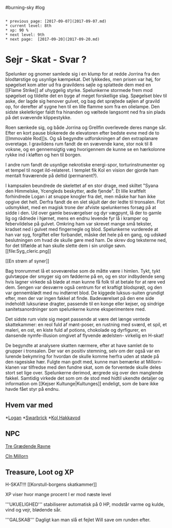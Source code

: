 #burning-sky #log

```ad-info

* previous page: [2017-09-07](2017-09-07.md)
* current level: 8th
* xp: 90 %
* next level: 9th
* next page:  [2017-09-20](2017-09-20.md) 
```

# Sejr - Skat - Svar ?  
Spelunker og gnomer samlede sig i en klump for at redde Jorrina fra den blodtørstige og usynlige kæmpekat. Det lykkedes, men prisen var høj, for spøgelset kom atter ud fra gravildens søjle og splattede dem med en [[Flame Strike]] af uhyggelig styrke. Spelunkerne stormede frem mod spøgelset og tildelte det en byge af meget forskellige slag. Spøgelset blev til aske, der lagde sig henover gulvet, og bag det sprøjtede søjlen af gravild op, for derefter af sygne hen til en lille flamme som fra en olielampe. Den sidste skeletkriger faldt fra hinanden og væltede langsomt ned fra sin plads på det svævende klippestykke.
Roen sænkede sig, og både Jorrina og Grellfin overlevede deres mange sår. Efter en kort pause blokerede de elevatoren efter bedste evne med de to [[Immovable Rod]]s. Og så begyndte udforskningen af den extraplanare overetage. I gravildens rum fandt de en svævende kane, stor nok til 8 voksne, og en gennemsigtig væg hvorigennem de kunne se en hærkolonne rykke ind i kløften og hen til borgen.
I andre rum fandt de usynlige nekrotiske energi-spor, torturinstrumenter og et tempel til noget ild-relateret. I templet fik Kol en vision der gjorde ham mentalt fraværende på deltid (permanent?).
I kampsalen beundrede de skelettet af en stor drage, med skiltet "Syana den Himmelske, Ycengleds beskytter, ædle fjende". Et lille kraftfelt forhindrede Logan i at snuppe knogler fra det, men måske har han ikke opgive det helt. Derfra fandt de en slet skjult dør der ledte til tronsalen. Flot udsmykket, med en magisk trone der afviste spelunkernes forsøg på at sidde i den. Ud over gamle besværgelser og dyr vægpynt, lå der to gamle lig og rådnede i hjørnet, mens en endnu levende fyr lå i kramper og febervildelse på gulvet. Omkring ham var skrevet mange små tekster, kradset ned i gulvet med fingernegle og blod. Spelunkerne vurderede at han var syg, forgiftet eller forbandet, måske det hele på en gang, og udskød beslutningen om hvad de skulle gøre med ham. De skrev dog teksterne ned, for det tilfælde at han skulle slette dem i sin urolige søvn.
[[file:Syg_cleric.png]]
[[En strøm af syner]]
Bag tronrummet lå et soveværelse som de måtte være i himlen. Tykt, tykt gulvtæppe der smyger sig om fødderne på en, og en stor indbydende seng hvis lagner virkede så bløde at man kunne få folk til at betale for at røre ved dem. Sengen var desværre også centrum for et kraftigt blodsprøjt, og den var gennemblødt med nu indtørret blod. De kiggede luksus-suiten grundigt efter, men der var ingen fakkel at finde. Badeværelset på den ene side indeholdt luksuriøse dragter, passende til en konge eller kejser, og sindrige sanitetsanordninger som spelunkerne kunne eksperimentere med. 
Det sidste rum viste sig meget passende at være det længe ventede skattekammer: en reol fuld af mønt-poser, en rustning med sværd, et spil, et maleri, en ost, en kiste fuld af potions, chokolade og dyrfigurer, en dansende nymfe-illusion omgivet af flyvende ædelsten- virkelig en H-skat!
De begyndte at analysere skatten nærmere, efter at have samlet de to grupper i tronsalen. Der var en positiv stemning, selv om der også var en lurende bekymring for hvordan de skulle komme herfra uden at støde på den ragesiske hær. Fulgte man godt med, kunne man bemærke at Millorn-klanen var tilfredse med den fundne skat, som de forventede skulle deles stort set lige over. Spelunkerne derimod, ærgrede sig over den manglende fakkel. Samtidig virkede det som om de stod med hidtil ukendte detaljer og information om [[Kejser Kultunge|Kultunges]] endeligt, som de bare ikke havde fået styr på endnu.
## Hvem var med 
*[Logan](Logan.md)
*[Swarbrick](Swarbrick%20Everwood.md)
*[Kol Hakkavod](Kol%20Hakkavod.md)
## NPC 
[Tre Grædende Ravne](Tre%20Grædende%20Ravne.md)
[Cln Millorn](Cln%20Millorn.md)
## Treasure, Loot og XP 
H-SKAT!!!
[[Korstull-borgens skatkammer]]
XP viser hvor mange procent I er mod næste level
'''UKUELIGHED''' stabiliserer automatisk på 0 HP, modstår varme og kulde, vind og vejr, blødende sår.
'''GALSKAB''' Dagligt kan man slå et fejlet Will save om runden efter.
